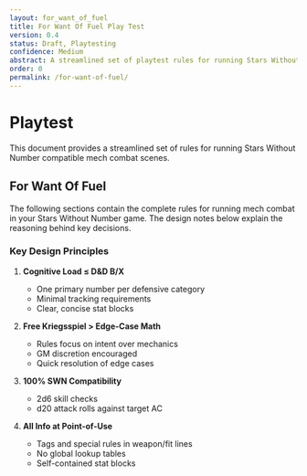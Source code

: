 ```yaml
---
layout: for_want_of_fuel
title: For Want Of Fuel Play Test
version: 0.4
status: Draft, Playtesting
confidence: Medium
abstract: A streamlined set of playtest rules for running Stars Without Number compatible mech combat scenes, focusing on quick play and minimal tracking.
order: 0
permalink: /for-want-of-fuel/
---
```


# Playtest

This document provides a streamlined set of rules for running Stars Without Number compatible mech combat scenes.

## For Want Of Fuel

The following sections contain the complete rules for running mech combat in your Stars Without Number game. The design notes below explain the reasoning behind key decisions.

### Key Design Principles

1. **Cognitive Load ≤ D&D B/X**
   - One primary number per defensive category
   - Minimal tracking requirements
   - Clear, concise stat blocks

2. **Free Kriegsspiel > Edge-Case Math**
   - Rules focus on intent over mechanics
   - GM discretion encouraged
   - Quick resolution of edge cases

3. **100% SWN Compatibility**
   - 2d6 skill checks
   - d20 attack rolls against target AC

4. **All Info at Point-of-Use**
   - Tags and special rules in weapon/fit lines
   - No global lookup tables
   - Self-contained stat blocks
